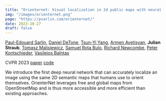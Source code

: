 ```yaml
---
title: "Orienternet: Visual localization in 2d public maps with neural matching"
img: "/images/orienternet.png"
page: "https://psarlin.com/orienternet/"
date: 2023-10-27
draft: false
---
```

[Paul-Edouard Sarlin](https://psarlin.com), 
[Daniel DeTone](https://danieldetone.com), 
[Tsun-Yi Yang](https://shamangary.github.io), 
[Armen Avetisyan](https://scholar.google.de/citations?user=Ta4TDJoAAAAJ), 
**Julian Straub**, 
[Tomasz Malisiewicz](https://tom.ai), 
[Samuel Rota Bulo](https://scholar.google.com/citations?user=484sccEAAAAJ), 
[Richard Newcombe](https://rapiderobot.bitbucket.io/), 
[Peter Kontschieder](https://scholar.google.com/citations?user=CxbDDRMAAAAJ), 
[Vasileios Balntas](https://vbalnt.github.io)

CVPR 2023
[paper](https://arxiv.org/pdf/2304.02009.pdf)
[code](https://github.com/facebookresearch/OrienterNet)

We introduce the first deep neural network that can accurately localize an image using the same 2D semantic maps that humans use to orient themselves. OrienterNet leverages free and global maps from OpenStreetMap and is thus more accessible and more efficient than existing approaches.

